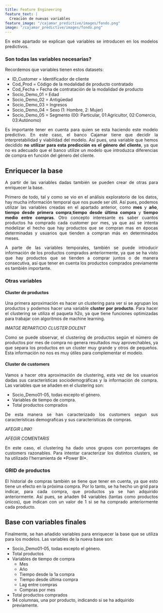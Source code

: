 ```yaml
---
title: Feature Engineering
feature_text: |
  Creación de nuevas variables
feature_image: "/cajamar_predictive/images/fondo.png"
image: "/cajamar_predictive/images/fondo.png"
---
```


<p align="justify">En este apartado se explican qué variables se introducen en los modelos predictivos.</p> 

### Son todas las variables necesarias?

Recordemos que variables tienen estos datasets:

* ID_Customer = Identificador de cliente
* Cod_Prod = Código de la modalidad de producto contratado
* Cod_Fecha = Fecha de contratación de la modalidad de producto
* Socio_Demo_01 = Edad
* Socio_Demo_02 = Antigüedad
* Socio_Demo_03 = Ingresos
* Socio_Demo_04 = Sexo (1: Hombre, 2: Mujer)
* Socio_Demo_05 = Segmento (00: Particular, 01:Agricultor, 02:Comercio, 03:Autónomo)

<p align="justify">Es importante tener en cuenta para quien se esta haciendo este modelo predictivo. En este caso, el banco Cajamar tiene que decidir la interpretabilidad y viabilidad del modelo. Así pues, una variable que hemos decidido <b>no utilizar para esta predicción es el género del cliente</b>, ya que no es adecuado que el banco utilize un modelo que introduzca diferencias de compra en función del género del cliente.</p> 

## Enriquecer la base

<p align="justify">A partir de las variables dadas también se pueden crear de otras para enriquecer la base.</p> 

<p align="justify">Primero de todo, tal y como se vio en el análisis exploratorio de los datos, hay mucha información temporal que nos puede ser útil. Así pues, podemos utilizar las variables creadas en el apartado anterior, como <b>mes</b> y <b>año</b>, <b>tiempo desde primera compra</b>,<b>tiempo desde última compra</b> y <b>tiempo medio entre compras</b>. Otro concepto interesante es saber cuantos productos ha comprado cada customer por mes, ya que así se intenta modelizar el hecho que hay productos que se compran mas en épocas determinadas y usuarios que tienden a compran más en determinados meses.</p> 

<p align="justify">A parte de las variables temporales, también se puede introducir información de los productos comprados anteriormente, ya que se ha visto que hay productos que se tienden a comprar juntos o de manera consecutiva, así que tener en cuenta los productos comprados previamente es también importante.</p> 


### Otras variables


#### Cluster de productos

<p align="justify">Una primera aproximación es hacer un clustering para ver si se agrupan los productos y podemos hacer una variable <b>cluster por producto</b>. Para hacer el clustering se utiliza el paqueta h2o, ya que tiene funciones optimizadas para trabajar con algoritmos de machine learning.</p> 

*IMATGE REPARTICIO CLUSTER DOLENT*

<p align="justify">Como se puede observar, el clustering de productos según el número de productos por mes de compra no genera resultados muy aprovechables, ya que separa los productos en un cluster muy grande y otros de pequeños. Esta información no nos es muy útiles para complementar el modelo.</p> 


#### Cluster de customers

<p align="justify">Vamos a hacer otra aproximación de clustering, esta vez de los usuarios dadas sus características sociodemográficas y la información de compra. Las variables que se añaden en el clustering son:</p> 

* Socio_Demo01-05, todas excepto el género. 
* Variables de tiempo de compra.
* Total productos comprados

<p align="justify">De esta manera se han caracterizado los customers segun sus características demograficas y sus características de compras.</p> 

*AFEGIR LINK!*

*AFEGIR COMENTARIS*

<p align="justify">En este caso, el clustering ha dado unos grupos con porcentages de customers razonables. Para intentar caracterizar los distintos clusters, se ha utilizado l'herramienta de *Power BI*.</p>

### GRID de productos

<p align="justify">El historial de compras también se tiene que tener en cuenta, ya que esto tiene un efecto en la próxima compra. Por lo tanto, se ha hecho un grid para indicar, para cada compra, que productos ya se han adquirido anteriormente. Así pues, se añaden 94 variables (tantas como productos únicos), que indican con un valor de 1 si se ha comprado anteriormente cada producto.</p> 


## Base con variables finales

<p align="justify">Finalmente, se han añadido variables para enriquecer la base que se utiliza para los modelos. Las variables de la nueva base son: </p>

* Socio_Demo01-05, todas excepto el género. 
* Total productos
* Variables de tiempo de compra
  + Mes
  + Año
  + Tiempo desde la 1a compra
  + Tiempo desde última compra
  + Lag entre compras
  + Compras por mes
* Total productos comprados
* 94 columnas, una por producto, indicando si se ha adquirido previamente.



